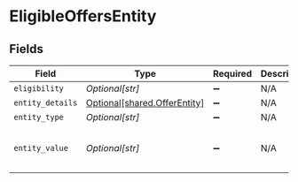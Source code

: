 # EligibleOffersEntity


## Fields

| Field                                                              | Type                                                               | Required                                                           | Description                                                        | Example                                                            |
| ------------------------------------------------------------------ | ------------------------------------------------------------------ | ------------------------------------------------------------------ | ------------------------------------------------------------------ | ------------------------------------------------------------------ |
| `eligibility`                                                      | *Optional[str]*                                                    | :heavy_minus_sign:                                                 | N/A                                                                | true                                                               |
| `entity_details`                                                   | [Optional[shared.OfferEntity]](../../models/shared/offerentity.md) | :heavy_minus_sign:                                                 | N/A                                                                |                                                                    |
| `entity_type`                                                      | *Optional[str]*                                                    | :heavy_minus_sign:                                                 | N/A                                                                | offers                                                             |
| `entity_value`                                                     | *Optional[str]*                                                    | :heavy_minus_sign:                                                 | N/A                                                                | d2b430fb-1afe-455a-af31-66d00377b29a                               |